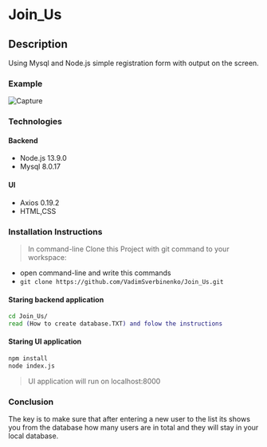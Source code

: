 # Join_Us

## Description
Using Mysql and Node.js simple registration form with output on the screen.
 
 ### Example 
![Capture](https://user-images.githubusercontent.com/61806389/103772599-736c5b00-5032-11eb-9be7-b62a5c4275f6.PNG)

 ### Technologies 
 #### Backend 
 - Node.js 13.9.0
 - Mysql  8.0.17
  #### UI
 - Axios 0.19.2
 - HTML,CSS
  
 ### Installation Instructions
 >In command-line Clone this Project  with git command to your workspace:
 - open command-line and write this commands
 - `git clone https://github.com/VadimSverbinenko/Join_Us.git`
 #### Staring backend application
 ```bash
cd Join_Us/
read (How to create database.TXT) and folow the instructions
```
 #### Staring UI application
```bash
npm install
node index.js

```

 > UI application will run on localhost:8000
 
 
 ### Conclusion

The key is to make sure that after entering a new user to the list its shows you from the database how many users are in total and they will stay in your local database.

